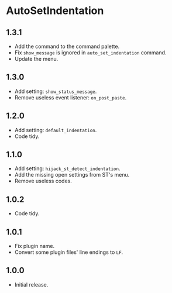# AutoSetIndentation


## 1.3.1

- Add the command to the command palette.
- Fix `show_message` is ignored in `auto_set_indentation` command.
- Update the menu.


## 1.3.0

- Add setting: `show_status_message`.
- Remove useless event listener: `on_post_paste`.


## 1.2.0

- Add setting: `default_indentation`.
- Code tidy.


## 1.1.0

- Add setting: `hijack_st_detect_indentation`.
- Add the missing open settings from ST's menu.
- Remove useless codes.


## 1.0.2

- Code tidy.


## 1.0.1

- Fix plugin name.
- Convert some plugin files' line endings to `LF`.


## 1.0.0

- Initial release.
